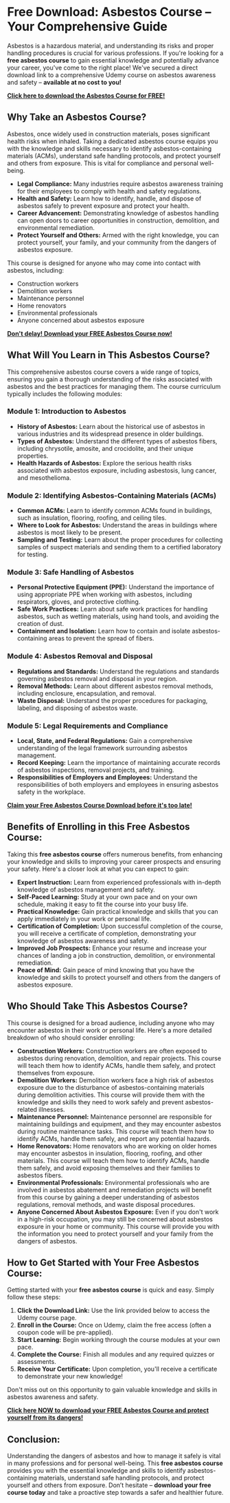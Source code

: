 # Free Download: Asbestos Course – Your Comprehensive Guide

Asbestos is a hazardous material, and understanding its risks and proper handling procedures is crucial for various professions. If you're looking for a **free asbestos course** to gain essential knowledge and potentially advance your career, you've come to the right place! We've secured a direct download link to a comprehensive Udemy course on asbestos awareness and safety – **available at no cost to you!**

[**Click here to download the Asbestos Course for FREE!**](https://udemywork.com/asbestos-course)

## Why Take an Asbestos Course?

Asbestos, once widely used in construction materials, poses significant health risks when inhaled. Taking a dedicated asbestos course equips you with the knowledge and skills necessary to identify asbestos-containing materials (ACMs), understand safe handling protocols, and protect yourself and others from exposure.  This is vital for compliance and personal well-being.

*   **Legal Compliance:** Many industries require asbestos awareness training for their employees to comply with health and safety regulations.
*   **Health and Safety:** Learn how to identify, handle, and dispose of asbestos safely to prevent exposure and protect your health.
*   **Career Advancement:** Demonstrating knowledge of asbestos handling can open doors to career opportunities in construction, demolition, and environmental remediation.
*   **Protect Yourself and Others:** Armed with the right knowledge, you can protect yourself, your family, and your community from the dangers of asbestos exposure.

This course is designed for anyone who may come into contact with asbestos, including:

*   Construction workers
*   Demolition workers
*   Maintenance personnel
*   Home renovators
*   Environmental professionals
*   Anyone concerned about asbestos exposure

[**Don't delay! Download your FREE Asbestos Course now!**](https://udemywork.com/asbestos-course)

## What Will You Learn in This Asbestos Course?

This comprehensive asbestos course covers a wide range of topics, ensuring you gain a thorough understanding of the risks associated with asbestos and the best practices for managing them.  The course curriculum typically includes the following modules:

### Module 1: Introduction to Asbestos

*   **History of Asbestos:** Learn about the historical use of asbestos in various industries and its widespread presence in older buildings.
*   **Types of Asbestos:** Understand the different types of asbestos fibers, including chrysotile, amosite, and crocidolite, and their unique properties.
*   **Health Hazards of Asbestos:** Explore the serious health risks associated with asbestos exposure, including asbestosis, lung cancer, and mesothelioma.

### Module 2: Identifying Asbestos-Containing Materials (ACMs)

*   **Common ACMs:** Learn to identify common ACMs found in buildings, such as insulation, flooring, roofing, and ceiling tiles.
*   **Where to Look for Asbestos:** Understand the areas in buildings where asbestos is most likely to be present.
*   **Sampling and Testing:** Learn about the proper procedures for collecting samples of suspect materials and sending them to a certified laboratory for testing.

### Module 3: Safe Handling of Asbestos

*   **Personal Protective Equipment (PPE):** Understand the importance of using appropriate PPE when working with asbestos, including respirators, gloves, and protective clothing.
*   **Safe Work Practices:** Learn about safe work practices for handling asbestos, such as wetting materials, using hand tools, and avoiding the creation of dust.
*   **Containment and Isolation:** Learn how to contain and isolate asbestos-containing areas to prevent the spread of fibers.

### Module 4: Asbestos Removal and Disposal

*   **Regulations and Standards:** Understand the regulations and standards governing asbestos removal and disposal in your region.
*   **Removal Methods:** Learn about different asbestos removal methods, including enclosure, encapsulation, and removal.
*   **Waste Disposal:** Understand the proper procedures for packaging, labeling, and disposing of asbestos waste.

### Module 5: Legal Requirements and Compliance

*   **Local, State, and Federal Regulations:** Gain a comprehensive understanding of the legal framework surrounding asbestos management.
*   **Record Keeping:** Learn the importance of maintaining accurate records of asbestos inspections, removal projects, and training.
*   **Responsibilities of Employers and Employees:** Understand the responsibilities of both employers and employees in ensuring asbestos safety in the workplace.

[**Claim your Free Asbestos Course Download before it's too late!**](https://udemywork.com/asbestos-course)

## Benefits of Enrolling in this Free Asbestos Course:

Taking this **free asbestos course** offers numerous benefits, from enhancing your knowledge and skills to improving your career prospects and ensuring your safety.  Here's a closer look at what you can expect to gain:

*   **Expert Instruction:** Learn from experienced professionals with in-depth knowledge of asbestos management and safety.
*   **Self-Paced Learning:** Study at your own pace and on your own schedule, making it easy to fit the course into your busy life.
*   **Practical Knowledge:** Gain practical knowledge and skills that you can apply immediately in your work or personal life.
*   **Certification of Completion:** Upon successful completion of the course, you will receive a certificate of completion, demonstrating your knowledge of asbestos awareness and safety.
*   **Improved Job Prospects:** Enhance your resume and increase your chances of landing a job in construction, demolition, or environmental remediation.
*   **Peace of Mind:** Gain peace of mind knowing that you have the knowledge and skills to protect yourself and others from the dangers of asbestos exposure.

## Who Should Take This Asbestos Course?

This course is designed for a broad audience, including anyone who may encounter asbestos in their work or personal life. Here's a more detailed breakdown of who should consider enrolling:

*   **Construction Workers:** Construction workers are often exposed to asbestos during renovation, demolition, and repair projects. This course will teach them how to identify ACMs, handle them safely, and protect themselves from exposure.
*   **Demolition Workers:** Demolition workers face a high risk of asbestos exposure due to the disturbance of asbestos-containing materials during demolition activities. This course will provide them with the knowledge and skills they need to work safely and prevent asbestos-related illnesses.
*   **Maintenance Personnel:** Maintenance personnel are responsible for maintaining buildings and equipment, and they may encounter asbestos during routine maintenance tasks. This course will teach them how to identify ACMs, handle them safely, and report any potential hazards.
*   **Home Renovators:** Home renovators who are working on older homes may encounter asbestos in insulation, flooring, roofing, and other materials. This course will teach them how to identify ACMs, handle them safely, and avoid exposing themselves and their families to asbestos fibers.
*   **Environmental Professionals:** Environmental professionals who are involved in asbestos abatement and remediation projects will benefit from this course by gaining a deeper understanding of asbestos regulations, removal methods, and waste disposal procedures.
*   **Anyone Concerned About Asbestos Exposure:** Even if you don't work in a high-risk occupation, you may still be concerned about asbestos exposure in your home or community. This course will provide you with the information you need to protect yourself and your family from the dangers of asbestos.

## How to Get Started with Your Free Asbestos Course:

Getting started with your **free asbestos course** is quick and easy. Simply follow these steps:

1.  **Click the Download Link:** Use the link provided below to access the Udemy course page.
2.  **Enroll in the Course:**  Once on Udemy, claim the free access (often a coupon code will be pre-applied).
3.  **Start Learning:** Begin working through the course modules at your own pace.
4.  **Complete the Course:** Finish all modules and any required quizzes or assessments.
5.  **Receive Your Certificate:** Upon completion, you'll receive a certificate to demonstrate your new knowledge!

Don't miss out on this opportunity to gain valuable knowledge and skills in asbestos awareness and safety.

[**Click here NOW to download your FREE Asbestos Course and protect yourself from its dangers!**](https://udemywork.com/asbestos-course)

## Conclusion:

Understanding the dangers of asbestos and how to manage it safely is vital in many professions and for personal well-being. This **free asbestos course** provides you with the essential knowledge and skills to identify asbestos-containing materials, understand safe handling protocols, and protect yourself and others from exposure. Don’t hesitate – **download your free course today** and take a proactive step towards a safer and healthier future.
